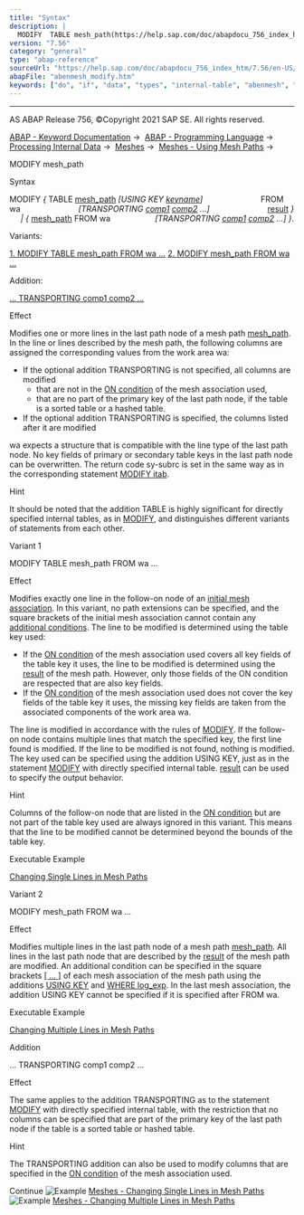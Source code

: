 ```yaml
---
title: "Syntax"
description: |
  MODIFY  TABLE mesh_path(https://help.sap.com/doc/abapdocu_756_index_htm/7.56/en-US/abenmesh_path.htm) USING KEY keyname(https://help.sap.com/doc/abapdocu_756_index_htm/7.56/en-US/abenkeyname.htm) FROM wa TRANSPORTING comp1(https://help.sap.com/doc/abapdocu_756_index_htm/7.56/en
version: "7.56"
category: "general"
type: "abap-reference"
sourceUrl: "https://help.sap.com/doc/abapdocu_756_index_htm/7.56/en-US/abenmesh_modify.htm"
abapFile: "abenmesh_modify.htm"
keywords: ["do", "if", "data", "types", "internal-table", "abenmesh", "modify"]
---
```


* * *

AS ABAP Release 756, ©Copyright 2021 SAP SE. All rights reserved.

[ABAP - Keyword Documentation](https://help.sap.com/doc/abapdocu_756_index_htm/7.56/en-US/abenabap.htm) →  [ABAP - Programming Language](https://help.sap.com/doc/abapdocu_756_index_htm/7.56/en-US/abenabap_reference.htm) →  [Processing Internal Data](https://help.sap.com/doc/abapdocu_756_index_htm/7.56/en-US/abenabap_data_working.htm) →  [Meshes](https://help.sap.com/doc/abapdocu_756_index_htm/7.56/en-US/abenabap_meshes.htm) →  [Meshes - Using Mesh Paths](https://help.sap.com/doc/abapdocu_756_index_htm/7.56/en-US/abenmesh_path_usage.htm) → 

MODIFY mesh\_path

Syntax

MODIFY *{* TABLE [mesh\_path](https://help.sap.com/doc/abapdocu_756_index_htm/7.56/en-US/abenmesh_path.htm) *\[*USING KEY [keyname](https://help.sap.com/doc/abapdocu_756_index_htm/7.56/en-US/abenkeyname.htm)*\]*
                         FROM wa
                         *\[*TRANSPORTING [comp1](https://help.sap.com/doc/abapdocu_756_index_htm/7.56/en-US/abenitab_components.htm) [comp2](https://help.sap.com/doc/abapdocu_756_index_htm/7.56/en-US/abenitab_components.htm) ...*\]*
                         [result](https://help.sap.com/doc/abapdocu_756_index_htm/7.56/en-US/abapmodify_itab_result.htm) *}*
     *|* *{* [mesh\_path](https://help.sap.com/doc/abapdocu_756_index_htm/7.56/en-US/abenmesh_path.htm) FROM wa
                   *\[*TRANSPORTING [comp1](https://help.sap.com/doc/abapdocu_756_index_htm/7.56/en-US/abenitab_components.htm) [comp2](https://help.sap.com/doc/abapdocu_756_index_htm/7.56/en-US/abenitab_components.htm) ...*\]* *}*.

Variants:

[1\. MODIFY TABLE mesh\_path FROM wa ...](#!ABAP_VARIANT_1@1@)
[2\. MODIFY mesh\_path FROM wa ...](#!ABAP_VARIANT_2@2@)

Addition:

[... TRANSPORTING comp1 comp2 ...](#!ABAP_ONE_ADD@1@)

Effect

Modifies one or more lines in the last path node of a mesh path [mesh\_path](https://help.sap.com/doc/abapdocu_756_index_htm/7.56/en-US/abenmesh_path.htm). In the line or lines described by the mesh path, the following columns are assigned the corresponding values from the work area wa:

-   If the optional addition TRANSPORTING is not specified, all columns are modified
    -   that are not in the [ON condition](https://help.sap.com/doc/abapdocu_756_index_htm/7.56/en-US/abaptypes_mesh_association.htm) of the mesh association used,
    -   that are no part of the primary key of the last path node, if the table is a sorted table or a hashed table.
-   If the optional addition TRANSPORTING is specified, the columns listed after it are modified

wa expects a structure that is compatible with the line type of the last path node. No key fields of primary or secondary table keys in the last path node can be overwritten. The return code sy-subrc is set in the same way as in the corresponding statement [MODIFY itab](https://help.sap.com/doc/abapdocu_756_index_htm/7.56/en-US/abapmodify_itab.htm).

Hint

It should be noted that the addition TABLE is highly significant for directly specified internal tables, as in [MODIFY](https://help.sap.com/doc/abapdocu_756_index_htm/7.56/en-US/abapmodify_itab.htm), and distinguishes different variants of statements from each other.

Variant 1   

MODIFY TABLE mesh\_path FROM wa ...

Effect

Modifies exactly one line in the follow-on node of an [initial mesh association](https://help.sap.com/doc/abapdocu_756_index_htm/7.56/en-US/abenmesh_path.htm). In this variant, no path extensions can be specified, and the square brackets of the initial mesh association cannot contain any [additional conditions](https://help.sap.com/doc/abapdocu_756_index_htm/7.56/en-US/abenmesh_path_assoc_cond.htm). The line to be modified is determined using the table key used:

-   If the [ON condition](https://help.sap.com/doc/abapdocu_756_index_htm/7.56/en-US/abaptypes_mesh_association.htm) of the mesh association used covers all key fields of the table key it uses, the line to be modified is determined using the [result](https://help.sap.com/doc/abapdocu_756_index_htm/7.56/en-US/abenmesh_path_result_init_assoc.htm) of the mesh path. However, only those fields of the ON condition are respected that are also key fields.
-   If the [ON condition](https://help.sap.com/doc/abapdocu_756_index_htm/7.56/en-US/abaptypes_mesh_association.htm) of the mesh association used does not cover the key fields of the table key it uses, the missing key fields are taken from the associated components of the work area wa.

The line is modified in accordance with the rules of [MODIFY](https://help.sap.com/doc/abapdocu_756_index_htm/7.56/en-US/abapmodify_itab.htm). If the follow-on node contains multiple lines that match the specified key, the first line found is modified. If the line to be modified is not found, nothing is modified. The key used can be specified using the addition USING KEY, just as in the statement [MODIFY](https://help.sap.com/doc/abapdocu_756_index_htm/7.56/en-US/abapmodify_itab_single.htm) with directly specified internal table. [result](https://help.sap.com/doc/abapdocu_756_index_htm/7.56/en-US/abapmodify_itab_result.htm) can be used to specify the output behavior.

Hint

Columns of the follow-on node that are listed in the [ON condition](https://help.sap.com/doc/abapdocu_756_index_htm/7.56/en-US/abaptypes_mesh_association.htm) but are not part of the table key used are always ignored in this variant. This means that the line to be modified cannot be determined beyond the bounds of the table key.

Executable Example

[Changing Single Lines in Mesh Paths](https://help.sap.com/doc/abapdocu_756_index_htm/7.56/en-US/abenmesh_modify_table_abexa.htm)

Variant 2   

MODIFY mesh\_path FROM wa ...

Effect

Modifies multiple lines in the last path node of a mesh path [mesh\_path](https://help.sap.com/doc/abapdocu_756_index_htm/7.56/en-US/abenmesh_path.htm). All lines in the last path node that are described by the [result](https://help.sap.com/doc/abapdocu_756_index_htm/7.56/en-US/abenmesh_path_result.htm) of the mesh path are modified. An additional condition can be specified in the square brackets [\[ ... \]](https://help.sap.com/doc/abapdocu_756_index_htm/7.56/en-US/abenmesh_path_assoc.htm) of each mesh association of the mesh path using the additions [USING KEY](https://help.sap.com/doc/abapdocu_756_index_htm/7.56/en-US/abenmesh_path_assoc_cond.htm) and [WHERE log\_exp](https://help.sap.com/doc/abapdocu_756_index_htm/7.56/en-US/abenmesh_path_assoc_cond.htm). In the last mesh association, the addition USING KEY cannot be specified if it is specified after FROM wa.

Executable Example

[Changing Multiple Lines in Mesh Paths](https://help.sap.com/doc/abapdocu_756_index_htm/7.56/en-US/abenmesh_modify_abexa.htm)

Addition   

... TRANSPORTING comp1 comp2 ...

Effect

The same applies to the addition TRANSPORTING as to the statement [MODIFY](https://help.sap.com/doc/abapdocu_756_index_htm/7.56/en-US/abapmodify_itab_single.htm) with directly specified internal table, with the restriction that no columns can be specified that are part of the primary key of the last path node if the table is a sorted table or hashed table.

Hint

The TRANSPORTING addition can also be used to modify columns that are specified in the [ON condition](https://help.sap.com/doc/abapdocu_756_index_htm/7.56/en-US/abaptypes_mesh_association.htm) of the mesh association used.

Continue
![Example](exa.gif "Example") [Meshes - Changing Single Lines in Mesh Paths](https://help.sap.com/doc/abapdocu_756_index_htm/7.56/en-US/abenmesh_modify_table_abexa.htm)
![Example](exa.gif "Example") [Meshes - Changing Multiple Lines in Mesh Paths](https://help.sap.com/doc/abapdocu_756_index_htm/7.56/en-US/abenmesh_modify_abexa.htm)